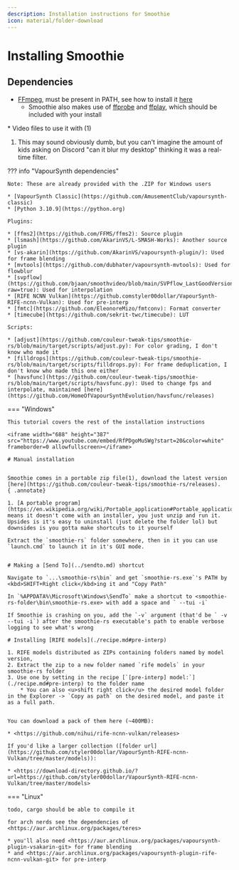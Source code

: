 ```yaml
---
description: Installation instructions for Smoothie
icon: material/folder-download
---
```


# Installing Smoothie

## Dependencies

* [FFmpeg](https://ffmpeg.org), must be present in PATH, see how to install it [here](../ffmpeg/index.md#installation)
    * Smoothie also makes use of [ffprobe](https://ffmpeg.org/ffprobe.html#Description) and [ffplay](https://ffmpeg.org/ffplay.html#Description), which should be included with your install

<div class="annotate" markdown>* Video files to use it with (1)</div>

1. This may sound obviously dumb, but you can't imagine the amount of kids asking on Discord "can it blur my desktop" thinking it was a real-time filter.

??? info "VapourSynth dependencies"

    Note: These are already provided with the .ZIP for Windows users

    * [VapourSynth Classic](https://github.com/AmusementClub/vapoursynth-classic)
    * [Python 3.10.9](https://python.org)

    Plugins:

    * [ffms2](https://github.com/FFMS/ffms2): Source plugin
    * [lsmash](https://github.com/AkarinVS/L-SMASH-Works): Another source plugin
    * [vs-akarin](https://github.com/AkarinVS/vapoursynth-plugin/): Used for frame blending
    * [mvtools](https://github.com/dubhater/vapoursynth-mvtools): Used for flowblur
    * [svpflow](https://github.com/bjaan/smoothvideo/blob/main/SVPflow_LastGoodVersions.7z?raw=true): Used for interpolation
    * [RIFE NCNN Vulkan](https://github.comstyler00dollar/VapourSynth-RIFE-ncnn-Vulkan): Used for pre-interp
    * [fmtc](https://github.com/EleonoreMizo/fmtconv): Format converter
    * [timecube](https://github.com/sekrit-twc/timecube): LUT

    Scripts:

    * [adjust](https://github.com/couleur-tweak-tips/smoothie-rs/blob/main/target/scripts/adjust.py): For color grading, I don't know who made it
    * [filldrops](https://github.com/couleur-tweak-tips/smoothie-rs/blob/main/target/scripts/filldrops.py): For frame deduplication, I don't know who made this one either
    * [havsfunc](https://github.com/couleur-tweak-tips/smoothie-rs/blob/main/target/scripts/havsfunc.py): Used to change fps and interpolate, maintained [here](https://github.com/HomeOfVapourSynthEvolution/havsfunc/releases)


=== "Windows"

    This tutorial covers the rest of the installation instructions

    <iframe width="688" height="387" src="https://www.youtube.com/embed/RfPDgoMuSWg?start=20&color=white" frameborder=0 allowfullscreen></iframe>

    # Manual installation


    Smoothie comes in a portable zip file(1), download the latest version [here](https://github.com/couleur-tweak-tips/smoothie-rs/releases).
    { .annotate}

    1. [A portable program](https://en.wikipedia.org/wiki/Portable_application#Portable_application) means it doesn't come with an installer, you just unzip and run it. Upsides is it's easy to uninstall (just delete the folder lol) but downsides is you gotta make shortcuts to it yourself

    Extract the `smoothie-rs` folder somewhere, then in it you can use `launch.cmd` to launch it in it's GUI mode.


    # Making a [Send To](../sendto.md) shortcut

    Navigate to `...\smoothie-rs\bin` and get `smoothie-rs.exe`'s PATH by <kbd>SHIFT+Right click</kbd>ing it and "Copy Path"

    In `%APPDATA%\Microsoft\Windows\SendTo` make a shortcut to <smoothie-rs-folder\bin\smoothie-rs.exe> with add a space and ` --tui -i`

    If Smoothie is crashing on you, add the `-v` argument (that'd be ` -v --tui -i`) after the smoothie-rs executable's path to enable verbose logging to see what's wrong

    # Installing [RIFE models](./recipe.md#pre-interp)

    1. RIFE models distributed as ZIPs containing folders named by model version,
    2. Extract the zip to a new folder named `rife models` in your smoothie-rs folder
    3. Use one by setting in the recipe [`[pre-interp] model:`](./recipe.md#pre-interp) to the folder name
        * You can also <u>shift right click</u> the desired model folder in the Explorer -> `Copy as path` on the desired model, and paste it as a full path.


    You can download a pack of them here (~400MB):

    * <https://github.com/nihui/rife-ncnn-vulkan/releases>

    If you'd like a larger collection ([folder url](https://github.com/styler00dollar/VapourSynth-RIFE-ncnn-Vulkan/tree/master/models)):

    * <https://download-directory.github.io/?url=https://github.com/styler00dollar/VapourSynth-RIFE-ncnn-Vulkan/tree/master/models>

=== "Linux"

    todo, cargo should be able to compile it

    for arch nerds see the dependencies of <https://aur.archlinux.org/packages/teres>

    * you'll also need <https://aur.archlinux.org/packages/vapoursynth-plugin-vsakarin-git> for frame blending
    * and <https://aur.archlinux.org/packages/vapoursynth-plugin-rife-ncnn-vulkan-git> for pre-interp

<!--
it'd be cool to be able to opt-in to use invidious instance for vids 

<iframe width='640' height='360' src='https://invidious.io.lol/embed/RfPDgoMuSWg?start=20'  frameborder=0 allowfullscreen></iframe> 


-->

